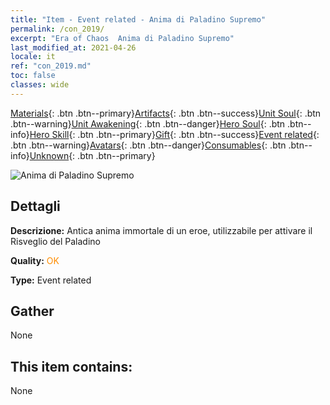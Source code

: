 ```yaml
---
title: "Item - Event related - Anima di Paladino Supremo"
permalink: /con_2019/
excerpt: "Era of Chaos  Anima di Paladino Supremo"
last_modified_at: 2021-04-26
locale: it
ref: "con_2019.md"
toc: false
classes: wide
---
```

 [Materials](/ItemsIT/){: .btn .btn--primary}[Artifacts](/ItemsIT/Artifacts/){: .btn .btn--success}[Unit Soul](/ItemsIT/UnitSoul/){: .btn .btn--warning}[Unit Awakening](/ItemsIT/UnitAwakening/){: .btn .btn--danger}[Hero Soul](/ItemsIT/HeroSoul/){: .btn .btn--info}[Hero Skill](/ItemsIT/HeroSkill/){: .btn .btn--primary}[Gift](/ItemsIT/Gift/){: .btn .btn--success}[Event related](/ItemsIT/Events/){: .btn .btn--warning}[Avatars](/ItemsIT/Avatars/){: .btn .btn--danger}[Consumables](/ItemsIT/Consumables/){: .btn .btn--info}[Unknown](/ItemsIT/Unknown/){: .btn .btn--primary}

 ![Anima di Paladino Supremo](/images/t/juexing_108.png)

## Dettagli
 **Descrizione:** Antica anima immortale di un eroe, utilizzabile per attivare il Risveglio del Paladino

 **Quality:** <span style="color: #FF8C00">OK</span>

 **Type:** Event related

## Gather

  None

## This item contains:

  None

